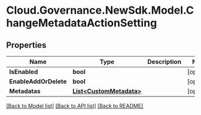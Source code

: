 # Cloud.Governance.NewSdk.Model.ChangeMetadataActionSetting
## Properties

Name | Type | Description | Notes
------------ | ------------- | ------------- | -------------
**IsEnabled** | **bool** |  | [optional] 
**EnableAddOrDelete** | **bool** |  | [optional] 
**Metadatas** | [**List&lt;CustomMetadata&gt;**](CustomMetadata.md) |  | [optional] 

[[Back to Model list]](../README.md#documentation-for-models) [[Back to API list]](../README.md#documentation-for-api-endpoints) [[Back to README]](../README.md)

